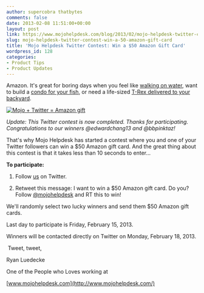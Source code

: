 ```yaml
---
author: supercobra thatbytes
comments: false
date: 2013-02-08 11:51:00+00:00
layout: post
link: https://www.mojohelpdesk.com/blog/2013/02/mojo-helpdesk-twitter-contest-win-a-50-amazon-gift-card/
slug: mojo-helpdesk-twitter-contest-win-a-50-amazon-gift-card
title: 'Mojo Helpdesk Twitter Contest: Win a $50 Amazon Gift Card'
wordpress_id: 128
categories:
- Product Tips
- Product Updates
---
```


Amazon. It's great for boring days when you feel like [walking on water](http://www.amazon.com/dp/B004ZMN8IU/), want to build a [condo for your fish](http://www.amazon.com/dp/B0033FGDRS/), or need a life-sized [T-Rex delivered to your backyard](http://www.amazon.de/dp/B007O743ZA/).


<!-- more -->





[![Mojo + Twitter = Amazon gift](http://www.mojohelpdesk.com/blog/wordpress/wp-content/uploads/2013/02/Mojo-Twitter-Amazon-gift.png)](http://www.mojohelpdesk.com/blog/wordpress/wp-content/uploads/2013/02/Mojo-Twitter-Amazon-gift.png)













_Update: This Twitter contest is now completed. Thanks for participating. Congratulations to our winners @edwardchang13 and @bbpinktaz!_








That's why Mojo Helpdesk has started a contest where you and one of your Twitter followers can win a $50 Amazon gift card. And the great thing about this contest is that it takes less than 10 seconds to enter...

**To participate:**



	
  1. Follow [us](https://twitter.com/mojohelpdesk) on Twitter.

	
  2. Retweet this message: I want to win a $50 Amazon gift card. Do you? Follow [@mojohelpdesk](https://twitter.com/mojohelpdesk) and RT this to win!


We'll randomly select two lucky winners and send them $50 Amazon gift cards.

Last day to participate is Friday, February 15, 2013.

Winners will be contacted directly on Twitter on Monday, February 18, 2013.






 Tweet, tweet,


Ryan Luedecke

One of the People who Loves working at





[www.mojohelpdesk.com](http://www.mojohelpdesk.com/)



